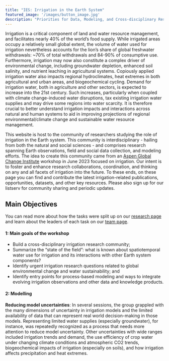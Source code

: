 ```yaml
---
title: "IES: Irrigation in the Earth System"
featured_image: '/images/button_image.jpg'
description: "Priorities for Data, Modeling, and Cross-disciplinary Research"
---
```


Irrigation is a critical component of land and water resource management, and facilitates nearly 40% of the world’s food supply. While irrigated areas occupy a relatively small global extent, the volume of water used for irrigation nevertheless accounts for the lion’s share of global freshwater withdrawals: ~70% of total withdrawals and 84-90% of consumptive use. Furthermore, irrigation may now also constitute a complex driver of environmental change, including groundwater depletion, enhanced soil salinity, and nutrient leaching in agricultural systems. Copiously applied irrigation water also impacts regional hydroclimates, heat extremes in both agricultural and urban areas, and biogeochemical cycling. Demand for irrigation water, both in agriculture and other sectors, is expected to increase into the 21st century. Such increases, particularly when coupled with climate change-induced water disruptions, tax existing irrigation water supplies and may drive some regions into water scarcity. It is therefore crucial to better understand irrigation impacts and interactions across natural and human systems to aid in improving projections of regional environmental/climate change and sustainable water resource management.


This website is host to the community of researchers studying the role of irrigation in the Earth system. This community is interdisciplinary - hailing from both the natural and social sciences - and comprises research spanning Earth observations, field and social data collection, and modeling efforts. The idea to create this community came from an [Aspen Global Change Institute](https://www.agci.org/workshops/7014x0000002IxWAAU/irrigation-in-the-earth-system-priorities-for-data-modeling-and-cross-disciplinary-research) workshop in June 2023 focused on irrigation. Our intent is to foster and enhance research collaborations, coordination, and thinking on any and all facets of irrigation into the future. To these ends, on these page you can find and contribute the latest irrigation-related publications, opportunities, datasets, and other key resources. Please also sign up for our listserv for community sharing and periodic updates.

## Main Objectives
You can read more about how the tasks were split up on our [research page](https://irrigationresearch.github.io/background/) and learn about the leaders of each task on our [team page](https://irrigationresearch.github.io/team).

#### 1: Main goals of the workshop
* Build a cross-disciplinary irrigation research community;
* Summarize the “state of the field”: what is known about spatiotemporal water use for irrigation and its interactions with other Earth system components?
* Identify urgent irrigation research questions related to global environmental change and water sustainability; and 
* Identify entry points for process-based modeling and ways to integrate evolving irrigation observations and other data and knowledge products.

#### 2: Modelling
**Reducing model uncertainties**: In several sessions, the group grappled with the many dimensions of uncertainty in irrigation models and the limited availability of data that can represent real world decision-making in those models. Representing limited water supplies (especially groundwater), for instance, was repeatedly recognized as a process that needs more attention to reduce model uncertainty. Other uncertainties with wide ranges included irrigation trends and demand, the use efficiency of crop water under changing climate conditions and atmospheric CO2 trends,  biogeochemical impacts of irrigation (especially on soils), and how irrigation affects precipitation and heat extremes.  

